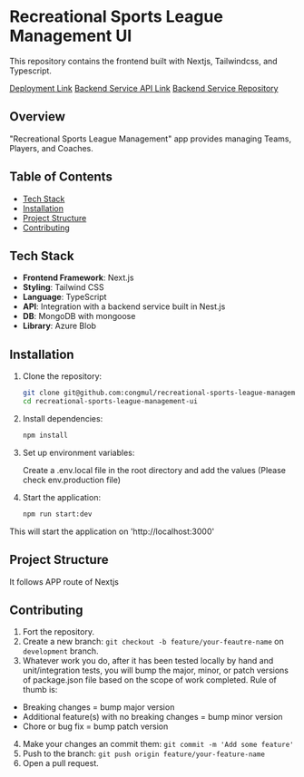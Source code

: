 # Recreational Sports League Management UI
This repository contains the frontend built with Nextjs, Tailwindcss, and Typescript.

[Deployment Link](https://black-bay-0a64fde0f.5.azurestaticapps.net/)
[Backend Service API Link](https://recreation-sports-core-service-eja5ffe3fraeb5f8.eastus2-01.azurewebsites.net/api-spec)
[Backend Service Repository](https://github.com/congmul/recreational-sports-league-management-core-service)

## Overview
"Recreational Sports League Management" app provides managing Teams, Players, and Coaches. 

## Table of Contents

- [Tech Stack](#tech-stack)
- [Installation](#installation)
- [Project Structure](#project-structure)
- [Contributing](#contributing)

## Tech Stack
- **Frontend Framework**: Next.js
- **Styling**: Tailwind CSS
- **Language**: TypeScript
- **API**: Integration with a backend service built in Nest.js
- **DB**: MongoDB with mongoose
- **Library**: Azure Blob

## Installation

1. Clone the repository:
   ```bash
   git clone git@github.com:congmul/recreational-sports-league-management-ui.git
   cd recreational-sports-league-management-ui
    ```
2. Install dependencies:
    ```bash
    npm install
    ```
3. Set up environment variables:

    Create a .env.local file in the root directory and add the values (Please check env.production file)

4. Start the application:
    ```bash
    npm run start:dev
    ```
This will start the application on 'http://localhost:3000'

## Project Structure
It follows APP route of Nextjs

## Contributing
1. Fort the repository.
2. Create a new branch: `git checkout -b feature/your-feautre-name` on `development` branch.
3. Whatever work you do, after it has been tested locally by hand and unit/integration tests, you will bump the major, minor, or patch versions of package.json file based on the scope of work completed. Rule of thumb is:
 - Breaking changes = bump major version
 - Additional feature(s) with no breaking changes = bump minor version
 - Chore or bug fix = bump patch version
4. Make your changes an commit them: `git commit -m 'Add some feature'`
5. Push to the branch: `git push origin feature/your-feature-name`
6. Open a pull request.